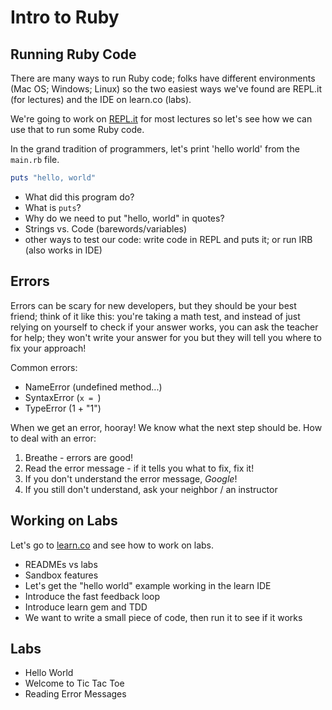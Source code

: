 # Intro to Ruby 

## Running Ruby Code
There are many ways to run Ruby code; folks have different environments (Mac OS; Windows; Linux) so the two easiest ways we've found are REPL.it (for lectures) and the IDE on learn.co (labs).

We're going to work on [REPL.it](repl.it) for most lectures so let's see how we can use that to run some Ruby code.

In the grand tradition of programmers, let's print 'hello world' from the `main.rb` file.

```rb
puts "hello, world"
```

- What did this program do?
- What is `puts`?
- Why do we need to put "hello, world" in quotes?
- Strings vs. Code (barewords/variables)
- other ways to test our code: write code in REPL and puts it; or run IRB (also works in IDE)

## Errors
Errors can be scary for new developers, but they should be your best friend; think of it like this: you're taking a math test, and instead of just relying on yourself to check if your answer works, you can ask the teacher for help; they won't write your answer for you but they will tell you where to fix your approach!

Common errors: 
- NameError (undefined method...)
- SyntaxError (`x = `)
- TypeError (1 + "1")

When we get an error, hooray! We know what the next step should be. How to deal with an error:

1. Breathe - errors are good!
2. Read the error message - if it tells you what to fix, fix it!
3. If you don't understand the error message, _Google_!
4. If you still don't understand, ask your neighbor / an instructor

## Working on Labs
Let's go to [learn.co](learn.co) and see how to work on labs.

- READMEs vs labs
- Sandbox features
- Let's get the "hello world" example working in the learn IDE
- Introduce the fast feedback loop
- Introduce learn gem and TDD
- We want to write a small piece of code, then run it to see if it works

## Labs

- Hello World
- Welcome to Tic Tac Toe
- Reading Error Messages